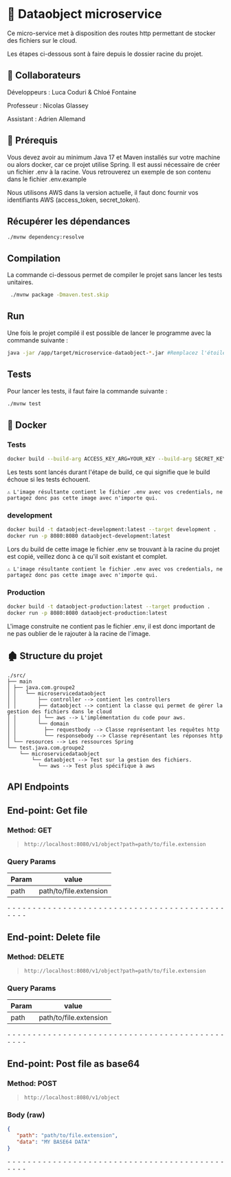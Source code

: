 # 🐜 Dataobject microservice 
Ce micro-service met à disposition des routes http permettant de stocker des fichiers sur le cloud.

Les étapes ci-dessous sont à faire depuis le dossier racine du projet.

## 👫 Collaborateurs 
Développeurs : Luca Coduri & Chloé Fontaine

Professeur : Nicolas Glassey

Assistant : Adrien Allemand

## 🚧 Prérequis 
Vous devez avoir au minimum Java 17 et Maven installés sur votre machine ou alors docker, car ce projet utilise Spring.
Il est aussi nécessaire de créer un fichier .env à la racine. Vous retrouverez un exemple de son contenu dans le fichier .env.example

Nous utilisons AWS dans la version actuelle, il faut donc fournir vos identifiants AWS (access_token, secret_token).

## Récupérer les dépendances
```
./mvnw dependency:resolve
```

## Compilation
La commande ci-dessous permet de compiler le projet sans lancer les tests unitaires.
```bash
 ./mvnw package -Dmaven.test.skip
```
## Run
Une fois le projet compilé il est possible de lancer le programme avec la commande suivante :
```bash
java -jar /app/target/microservice-dataobject-*.jar #Remplacez l'étoile par le numéro de version.
```

## Tests
Pour lancer les tests, il faut faire la commande suivante :
```bash
./mvnw test
```

## 🐳 Docker

### Tests
```bash
docker build --build-arg ACCESS_KEY_ARG=YOUR_KEY --build-arg SECRET_KEY_ARG=YOUR_KEY -t dataobject-test:latest --target test .
```
Les tests sont lancés durant l'étape de build, ce qui signifie que le build échoue si les tests échouent.

`⚠ L'image résultante contient le fichier .env avec vos credentials, ne partagez donc pas cette image avec n'importe qui.`

### development
```bash
docker build -t dataobject-development:latest --target development .
docker run -p 8080:8080 dataobject-development:latest
```

Lors du build de cette image le fichier .env se trouvant à la racine du projet est copié,
veillez donc à ce qu'il soit existant et complet.

`⚠ L'image résultante contient le fichier .env avec vos credentials, ne partagez donc pas cette image avec n'importe qui.`

### Production
```bash
docker build -t dataobject-production:latest --target production .
docker run -p 8080:8080 dataobject-production:latest
```

L'image construite ne contient pas le fichier .env, il est donc important de ne pas oublier de le rajouter à la racine de l'image.

## 🏚 Structure du projet
```
./src/
├── main
│ ├── java.com.groupe2
│ │   └── microservicedataobject
│ │       ├── controller --> contient les controllers
│ │       ├── dataobject --> contient la classe qui permet de gérer la gestion des fichiers dans le cloud
│ │       │ └── aws --> L'implémentation du code pour aws.
│ │       └── domain
│ │         ├── requestbody --> Classe représentant les requêtes http
│ │         └── responsebody --> Classe représentant les réponses http
│ └── resources --> Les ressources Spring
└── test.java.com.groupe2
    └── microservicedataobject
        └── dataobject --> Test sur la gestion des fichiers.
          └── aws --> Test plus spécifique à aws
```

## API Endpoints

## End-point: Get file
### Method: GET
>```
>http://localhost:8080/v1/object?path=path/to/file.extension
>```
### Query Params

|Param|value|
|---|---|
|path|path/to/file.extension|



⁃ ⁃ ⁃ ⁃ ⁃ ⁃ ⁃ ⁃ ⁃ ⁃ ⁃ ⁃ ⁃ ⁃ ⁃ ⁃ ⁃ ⁃ ⁃ ⁃ ⁃ ⁃ ⁃ ⁃ ⁃ ⁃ ⁃ ⁃ ⁃ ⁃ ⁃ ⁃ ⁃ ⁃ ⁃ ⁃ ⁃ ⁃ ⁃ ⁃ ⁃ ⁃ ⁃ ⁃ ⁃ ⁃ ⁃

## End-point: Delete file
### Method: DELETE
>```
>http://localhost:8080/v1/object?path=path/to/file.extension
>```

### Query Params

|Param|value|
|---|---|
|path|path/to/file.extension|



⁃ ⁃ ⁃ ⁃ ⁃ ⁃ ⁃ ⁃ ⁃ ⁃ ⁃ ⁃ ⁃ ⁃ ⁃ ⁃ ⁃ ⁃ ⁃ ⁃ ⁃ ⁃ ⁃ ⁃ ⁃ ⁃ ⁃ ⁃ ⁃ ⁃ ⁃ ⁃ ⁃ ⁃ ⁃ ⁃ ⁃ ⁃ ⁃ ⁃ ⁃ ⁃ ⁃ ⁃ ⁃ ⁃ ⁃

## End-point: Post file as base64
### Method: POST
>```
>http://localhost:8080/v1/object
>```
### Body (**raw**)

```json
{
   "path": "path/to/file.extension",
   "data": "MY BASE64 DATA"
}
```


⁃ ⁃ ⁃ ⁃ ⁃ ⁃ ⁃ ⁃ ⁃ ⁃ ⁃ ⁃ ⁃ ⁃ ⁃ ⁃ ⁃ ⁃ ⁃ ⁃ ⁃ ⁃ ⁃ ⁃ ⁃ ⁃ ⁃ ⁃ ⁃ ⁃ ⁃ ⁃ ⁃ ⁃ ⁃ ⁃ ⁃ ⁃ ⁃ ⁃ ⁃ ⁃ ⁃ ⁃ ⁃ ⁃ ⁃
